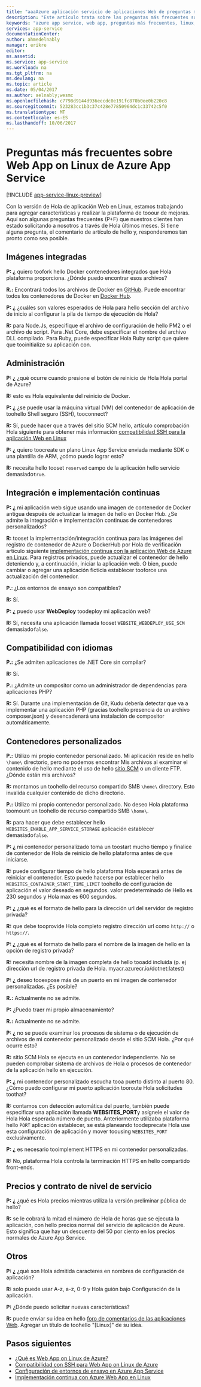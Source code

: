 ```yaml
---
title: "aaaAzure aplicación servicio de aplicaciones Web de preguntas más frecuentes de Linux | Documentos de Microsoft"
description: "Este artículo trata sobre las preguntas más frecuentes sobre Web App on Linux de Azure App Service."
keywords: "azure app service, web app, preguntas más frecuentes, linux, oss"
services: app-service
documentationCenter: 
author: ahmedelnably
manager: erikre
editor: 
ms.assetid: 
ms.service: app-service
ms.workload: na
ms.tgt_pltfrm: na
ms.devlang: na
ms.topic: article
ms.date: 05/04/2017
ms.author: aelnably;wesmc
ms.openlocfilehash: c7798d9144d936eecdc0e191fc870b0ee0b220c8
ms.sourcegitcommit: 523283cc1b3c37c428e77850964dc1c33742c5f0
ms.translationtype: MT
ms.contentlocale: es-ES
ms.lasthandoff: 10/06/2017
---
```

# <a name="azure-app-service-web-app-on-linux-faq"></a>Preguntas más frecuentes sobre Web App on Linux de Azure App Service

[!INCLUDE [app-service-linux-preview](../../includes/app-service-linux-preview.md)]


Con la versión de Hola de aplicación Web en Linux, estamos trabajando para agregar características y realizar la plataforma de tooour de mejoras. Aquí son algunas preguntas frecuentes (P+F) que nuestros clientes han estado solicitando a nosotros a través de Hola últimos meses.
Si tiene alguna pregunta, el comentario de artículo de hello y, responderemos tan pronto como sea posible.

## <a name="built-in-images"></a>Imágenes integradas

**P: ¿** quiero toofork hello Docker contenedores integrados que Hola plataforma proporciona. ¿Dónde puedo encontrar esos archivos?

**R.:** Encontrará todos los archivos de Docker en [GitHub](https://github.com/azure-app-service). Puede encontrar todos los contenedores de Docker en [Docker Hub](https://hub.docker.com/u/appsvc/).

**P: ¿** ¿cuáles son valores esperados de Hola para hello sección del archivo de inicio al configurar la pila de tiempo de ejecución de Hola?

**R:** para Node.Js, especifique el archivo de configuración de hello PM2 o el archivo de script. Para .Net Core, debe especificar el nombre del archivo DLL compilado. Para Ruby, puede especificar Hola Ruby script que quiere que tooinitialize su aplicación con.

## <a name="management"></a>Administración

**P: ¿** ¿qué ocurre cuando presione el botón de reinicio de Hola Hola portal de Azure?

**R:** esto es Hola equivalente del reinicio de Docker.

**P: ¿** ¿se puede usar la máquina virtual (VM) del contenedor de aplicación de toohello Shell seguro (SSH), tooconnect?

**R:** Sí, puede hacer que a través del sitio SCM hello, artículo comprobación Hola siguiente para obtener más información [compatibilidad SSH para la aplicación Web en Linux](./app-service-linux-ssh-support.md)

**P: ¿** quiero toocreate un plano Linux App Service enviada mediante SDK o una plantilla de ARM, ¿cómo puedo lograr esto?

**R:** necesita hello tooset `reserved` campo de la aplicación hello servicio demasiado`true`.

## <a name="continuous-integrationdeployment"></a>Integración e implementación continuas

**P: ¿** mi aplicación web sigue usando una imagen de contenedor de Docker antigua después de actualizar la imagen de hello en Docker Hub. ¿Se admite la integración e implementación continuas de contenedores personalizados?

**R:** tooset la implementación/integración continua para las imágenes del registro de contenedor de Azure o DockerHub por Hola de verificación artículo siguiente [implementación continua con la aplicación Web de Azure en Linux](./app-service-linux-ci-cd.md). Para registros privados, puede actualizar el contenedor de hello deteniendo y, a continuación, iniciar la aplicación web. O bien, puede cambiar o agregar una aplicación ficticia establecer tooforce una actualización del contenedor.

**P.**: ¿Los entornos de ensayo son compatibles?

**R:** Sí.

**P: ¿** puedo usar **WebDeploy** toodeploy mi aplicación web?

**R:** Sí, necesita una aplicación llamada tooset `WEBSITE_WEBDEPLOY_USE_SCM` demasiado`false`.

## <a name="language-support"></a>Compatibilidad con idiomas

**P.:** ¿Se admiten aplicaciones de .NET Core sin compilar?

**R:** Sí.

**P.:** ¿Admite un compositor como un administrador de dependencias para aplicaciones PHP?

**R:** Sí. Durante una implementación de Git, Kudu debería detectar que va a implementar una aplicación PHP (gracias toohello presencia de un archivo composer.json) y desencadenará una instalación de compositor automáticamente.

## <a name="custom-containers"></a>Contenedores personalizados

**P.:** Utilizo mi propio contenedor personalizado. Mi aplicación reside en hello `\home\` directorio, pero no podemos encontrar Mis archivos al examinar el contenido de hello mediante el uso de hello [sitio SCM](https://github.com/projectkudu/kudu) o un cliente FTP. ¿Dónde están mis archivos?

**R:** montamos un toohello del recurso compartido SMB `\home\` directory. Esto invalida cualquier contenido de dicho directorio.

**P.:** Utilizo mi propio contenedor personalizado. No deseo Hola plataforma toomount un toohello de recurso compartido SMB `\home\`.

**R:** para hacer que debe establecer hello `WEBSITES_ENABLE_APP_SERVICE_STORAGE` aplicación establecer demasiado`false`.

**P: ¿** mi contenedor personalizado toma un toostart mucho tiempo y finalice de contenedor de Hola de reinicio de hello plataforma antes de que iniciarse.

**R:** puede configurar tiempo de hello plataforma Hola esperará antes de reiniciar el contenedor. Esto puede hacerse por establecer hello `WEBSITES_CONTAINER_START_TIME_LIMIT` toohello de configuración de aplicación el valor deseado en segundos. valor predeterminado de Hello es 230 segundos y Hola max es 600 segundos.

**P: ¿** ¿qué es el formato de hello para la dirección url del servidor de registro privada?

**R:** que debe tooprovide Hola completo registro dirección url como `http://` o `https://`.

**P: ¿** ¿qué es el formato de hello para el nombre de la imagen de hello en la opción de registro privada?

**R:** necesita nombre de la imagen completa de hello tooadd incluida (p. ej dirección url de registro privada de Hola. myacr.azurecr.io/dotnet:latest)

**P: ¿** deseo tooexpose más de un puerto en mi imagen de contenedor personalizadas. ¿Es posible?

**R.:** Actualmente no se admite.

**P:** ¿Puedo traer mi propio almacenamiento?

**R.:** Actualmente no se admite.

**P: ¿** no se puede examinar los procesos de sistema o de ejecución de archivos de mi contenedor personalizado desde el sitio SCM Hola. ¿Por qué ocurre esto?

**R:** sitio SCM Hola se ejecuta en un contenedor independiente. No se pueden comprobar sistema de archivos de Hola o procesos de contenedor de la aplicación hello en ejecución.

**P: ¿** mi contenedor personalizado escucha tooa puerto distinto al puerto 80. ¿Cómo puedo configurar mi puerto aplicación tooroute Hola solicitudes toothat?

**R:** contamos con detección automática del puerto, también puede especificar una aplicación llamada **WEBSITES_PORT**y asígnele el valor de Hola Hola esperada número de puerto. Anteriormente utilizaba plataforma hello `PORT` aplicación establecer, se está planeando toodeprecate Hola use esta configuración de aplicación y mover toousing `WEBSITES_PORT` exclusivamente.

**P: ¿** es necesario tooimplement HTTPS en mi contenedor personalizadas.

**R:** No, plataforma Hola controla la terminación HTTPS en hello compartido front-ends.

## <a name="pricing-and-sla"></a>Precios y contrato de nivel de servicio

**P: ¿** ¿qué es Hola precios mientras utiliza la versión preliminar pública de hello?

**R:** se le cobrará la mitad el número de Hola de horas que se ejecuta la aplicación, con hello precios normal del servicio de aplicación de Azure. Esto significa que hay un descuento del 50 por ciento en los precios normales de Azure App Service.

## <a name="other"></a>Otros

**P: ¿** ¿qué son Hola admitida caracteres en nombres de configuración de aplicación?

**R:** solo puede usar A-z, a-z, 0-9 y Hola guión bajo Configuración de la aplicación.

**P:**  ¿Dónde puedo solicitar nuevas características?

**R:** puede enviar su idea en hello [foro de comentarios de las aplicaciones Web](https://aka.ms/webapps-uservoice). Agregar un título de toohello "[Linux]" de su idea.

## <a name="next-steps"></a>Pasos siguientes
* [¿Qué es Web App on Linux de Azure?](app-service-linux-intro.md)
* [Compatibilidad con SSH para Web App on Linux de Azure](./app-service-linux-ssh-support.md)
* [Configuración de entornos de ensayo en Azure App Service](./web-sites-staged-publishing.md)
* [Implementación continua con Azure Web App en Linux](./app-service-linux-ci-cd.md)
